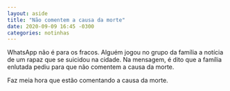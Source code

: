 ```yaml
---
layout: aside
title: "Não comentem a causa da morte"
date: 2020-09-09 16:45 -0300
categories: notinhas
---
```

WhatsApp não é para os fracos. Alguém jogou no grupo da família a notícia de um rapaz que se suicidou na cidade. Na mensagem, é dito que a família enlutada pediu para que não comentem a causa da morte.

Faz meia hora que estão comentando a causa da morte.
